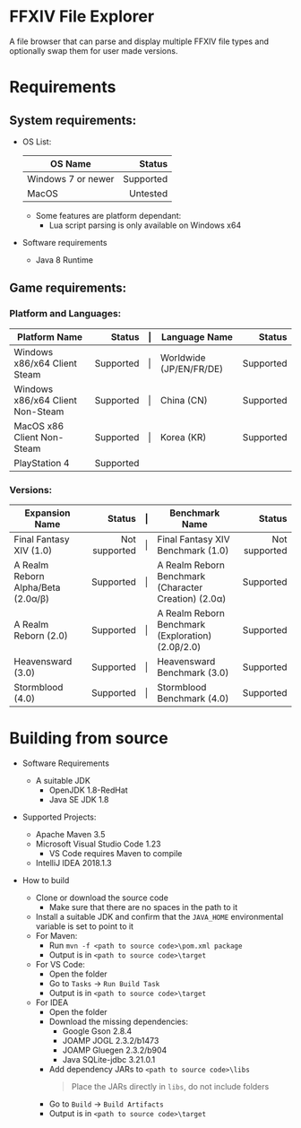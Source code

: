 FFXIV File Explorer  
===================  

A file browser that can parse and display multiple FFXIV file types and optionally swap them for user made versions.  



Requirements  
===================  

##  System requirements:  

* OS List:

    | OS Name                                        | Status    |  
    |------------------------------------------------|----------:|  
    | Windows 7 or newer                             | Supported |  
    | MacOS                                          |  Untested |  

    * Some features are platform dependant:  
        * Lua script parsing is only available on Windows x64  

* Software requirements  
    * Java 8 Runtime  


## Game requirements:  
### Platform and Languages:  

| Platform Name                    | Status    | \| | Language Name           | Status    |  
|----------------------------------|----------:|----|-------------------------|----------:|  
| Windows x86/x64 Client Steam     | Supported | \| | Worldwide (JP/EN/FR/DE) | Supported |  
| Windows x86/x64 Client Non-Steam | Supported | \| | China (CN)              | Supported |  
| MacOS x86 Client Non-Steam       | Supported | \| | Korea (KR)              | Supported |  
| PlayStation 4                    | Supported |  

### Versions:  

| Expansion Name                     | Status        | \| | Benchmark Name                                       |     Status    |  
|------------------------------------|--------------:|----|------------------------------------------------------|--------------:|  
| Final Fantasy XIV (1.0)            | Not supported | \| | Final Fantasy XIV Benchmark (1.0)                    | Not supported |  
| A Realm Reborn Alpha/Beta (2.0α/β) |     Supported | \| | A Realm Reborn Benchmark (Character Creation) (2.0α) |     Supported |  
| A Realm Reborn (2.0)               |     Supported | \| | A Realm Reborn Benchmark (Exploration) (2.0β/2.0)    |     Supported |  
| Heavensward (3.0)                  |     Supported | \| | Heavensward Benchmark (3.0)                          |     Supported |  
| Stormblood (4.0)                   |     Supported | \| | Stormblood Benchmark (4.0)                           |     Supported |  


Building from source
===================  

* Software Requirements
    * A suitable JDK
        * OpenJDK 1.8-RedHat
        * Java SE JDK 1.8

* Supported Projects:
    * Apache Maven 3.5
    * Microsoft Visual Studio Code 1.23
        * VS Code requires Maven to compile
    * IntelliJ IDEA 2018.1.3


* How to build
    * Clone or download the source code
        * Make sure that there are no spaces in the path to it
    * Install a suitable JDK and confirm that the `JAVA_HOME` environmental variable is set to point to it
    * For Maven:
        * Run `mvn -f <path to source code>\pom.xml package`
        * Output is in `<path to source code>\target`
    * For VS Code:
        * Open the folder
        * Go to `Tasks` → `Run Build Task`
        * Output is in `<path to source code>\target`
    * For IDEA
        * Open the folder
        * Download the missing dependencies:
            * Google Gson 2.8.4
            * JOAMP JOGL 2.3.2/b1473
            * JOAMP Gluegen 2.3.2/b904
            * Java SQLite-jdbc 3.21.0.1
        * Add dependency JARs to `<path to source code>\libs`
            > Place the JARs directly in `libs`, do not include folders
        * Go to `Build` → `Build Artifacts`
        * Output is in `<path to source code>\target`
